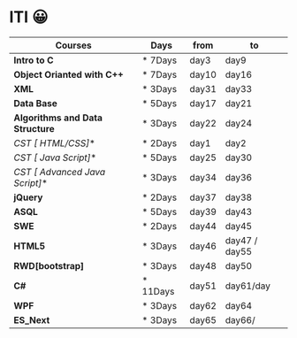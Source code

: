 # ITI :grinning:

 Courses |Days |from |to 
 ---|---|---|---|
 **Intro to C** |* 7Days | day3 | day9 
 **Object Orianted with C++** | * 7Days | day10 |day16 
 **XML** |* 3Days | day31 | day33 
 **Data Base**  |* 5Days | day17 | day21
 **Algorithms and Data Structure** |* 3Days | day22 | day24 
 **CST [* HTML/CSS]** | *  2Days | day1 |day2
 **CST [* Java Script]** |*  5Days | day25 | day30 
 **CST [* Advanced Java Script]**  |*  3Days | day34 | day36
 **jQuery** |* 2Days | day37 | day38 
 **ASQL** |* 5Days | day39 | day43 
 **SWE** |* 2Days | day44 | day45 
 **HTML5** |* 3Days | day46 | day47 / day55 
 **RWD[bootstrap]** |* 3Days | day48 | day50
 **C#** |* 11Days | day51 | day61/day
 **WPF** |* 3Days | day62 | day64
 **ES_Next** |* 3Days | day65 | day66/



 
             
